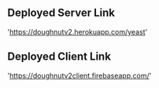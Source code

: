 ## Deployed Server Link ##

'https://doughnutv2.herokuapp.com/yeast'



## Deployed Client Link ##

'https://doughnutv2client.firebaseapp.com/'
